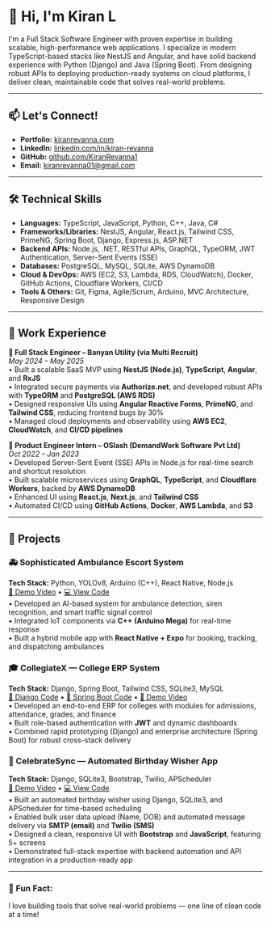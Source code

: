 # 👋 Hi, I'm Kiran L

I'm a Full Stack Software Engineer with proven expertise in building scalable, high-performance web applications. I specialize in modern TypeScript-based stacks like NestJS and Angular, and have solid backend experience with Python (Django) and Java (Spring Boot). From designing robust APIs to deploying production-ready systems on cloud platforms, I deliver clean, maintainable code that solves real-world problems.

---

## 📫 Let's Connect!
- **Portfolio:** [kiranrevanna.com](https://kiranrevanna.netlify.app/)
- **LinkedIn:** [linkedin.com/in/kiran-revanna](https://www.linkedin.com/in/kiran-revanna/)
- **GitHub:** [github.com/KiranRevanna1](https://github.com/KiranRevanna1)
- **Email:** kiranrevanna01@gmail.com
  
---

## 🛠 Technical Skills

- **Languages:** TypeScript, JavaScript, Python, C++, Java, C#
- **Frameworks/Libraries:** NestJS, Angular, React.js, Tailwind CSS, PrimeNG, Spring Boot, Django, Express.js, ASP.NET
- **Backend APIs:** Node.js, .NET, RESTful APIs, GraphQL, TypeORM, JWT Authentication, Server-Sent Events (SSE)
- **Databases:** PostgreSQL, MySQL, SQLite, AWS DynamoDB
- **Cloud & DevOps:** AWS (EC2, S3, Lambda, RDS, CloudWatch), Docker, GitHub Actions, Cloudflare Workers, CI/CD
- **Tools & Others:** Git, Figma, Agile/Scrum, Arduino, MVC Architecture, Responsive Design

---

## 💼 Work Experience

**🔹 Full Stack Engineer – Banyan Utility (via Multi Recruit)**  
*May 2024 – May 2025*  
• Built a scalable SaaS MVP using **NestJS (Node.js)**, **TypeScript**, **Angular**, and **RxJS**  
• Integrated secure payments via **Authorize.net**, and developed robust APIs with **TypeORM** and **PostgreSQL (AWS RDS)**  
• Designed responsive UIs using **Angular Reactive Forms**, **PrimeNG**, and **Tailwind CSS**, reducing frontend bugs by 30%  
• Managed cloud deployments and observability using **AWS EC2**, **CloudWatch**, and **CI/CD pipelines**

**🔹 Product Engineer Intern – OSlash (DemandWork Software Pvt Ltd)**  
*Oct 2022 – Jan 2023*  
• Developed Server-Sent Event (SSE) APIs in Node.js for real-time search and shortcut resolution  
• Built scalable microservices using **GraphQL**, **TypeScript**, and **Cloudflare Workers**, backed by **AWS DynamoDB**  
• Enhanced UI using **React.js**, **Next.js**, and **Tailwind CSS**  
• Automated CI/CD using **GitHub Actions**, **Docker**, **AWS Lambda**, and **S3**

---

## 🚀 Projects

### 🚑 Sophisticated Ambulance Escort System  
**Tech Stack:** Python, YOLOv8, Arduino (C++), React Native, Node.js  
[🔗 Demo Video](https://drive.google.com/file/d/1Iat4myDpkAsKp5eAq3iEqVj6mlSAtMT9/view) • [💻 View Code](https://github.com/KiranRevanna1/A_Sophisticated_Ambulance_Escort_System)  
• Developed an AI-based system for ambulance detection, siren recognition, and smart traffic signal control  
• Integrated IoT components via **C++ (Arduino Mega)** for real-time response  
• Built a hybrid mobile app with **React Native + Expo** for booking, tracking, and dispatching ambulances


### 🎓 CollegiateX — College ERP System  
**Tech Stack:** Django, Spring Boot, Tailwind CSS, SQLite3, MySQL  
[🔗 Django Code](https://github.com/KiranRevanna1/DSCE_College_ERP_App) • [🔗 Spring Boot Code](https://github.com/KiranRevanna1/CollegiateX) • [🔗 Demo Video](https://drive.google.com/file/d/11ZhkplLrQDcz-Y2Ngf1bw0PUSe66xOsn/view)  
• Developed an end-to-end ERP for colleges with modules for admissions, attendance, grades, and finance  
• Built role-based authentication with **JWT** and dynamic dashboards  
• Combined rapid prototyping (Django) and enterprise architecture (Spring Boot) for robust cross-stack delivery


### 🎉 CelebrateSync — Automated Birthday Wisher App  
**Tech Stack:** Django, SQLite3, Bootstrap, Twilio, APScheduler  
[🔗 Demo Video](https://drive.google.com/file/d/11ZhkplLrQDcz-Y2Ngf1bw0PUSe66xOsn/view) • [💻 View Code](https://github.com/KiranRevanna1/CelebrateSync)  
• Built an automated birthday wisher using Django, SQLite3, and APScheduler for time-based scheduling  
• Enabled bulk user data upload (Name, DOB) and automated message delivery via **SMTP (email)** and **Twilio (SMS)**  
• Designed a clean, responsive UI with **Bootstrap** and **JavaScript**, featuring 5+ screens  
• Demonstrated full-stack expertise with backend automation and API integration in a production-ready app

---

### 🧩 Fun Fact:
I love building tools that solve real-world problems — one line of clean code at a time!
